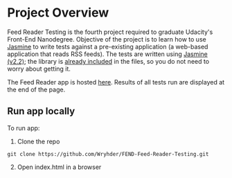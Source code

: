 # Project Overview

Feed Reader Testing is the fourth project required to graduate Udacity's Front-End Nanodegree.
Objective of the project is to learn how to use [Jasmine](https://jasmine.github.io/index.html) to write tests against a pre-existing application (a web-based application that reads RSS feeds).
The tests are written using [Jasmine (v2.2)](https://jasmine.github.io/2.2/introduction); the library is [already included](https://github.com/Wryhder/FEND-Feed-Reader-Testing/tree/master/jasmine/lib/jasmine-2.1.2) in the files, so you do not need to worry about getting it.

The Feed Reader app is hosted [here](https://wryhder.github.io/FEND-Feed-Reader-Testing/).
Results of all tests run are displayed at the end of the page.

## Run app locally
To run app:
1. Clone the repo
```
git clone https://github.com/Wryhder/FEND-Feed-Reader-Testing.git
```
2. Open index.html in a browser
 
